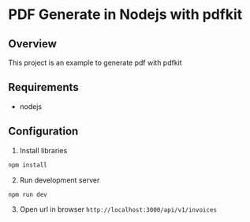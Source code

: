# PDF Generate in Nodejs with pdfkit

## Overview
This project is an example to generate pdf with pdfkit

## Requirements
* nodejs

## Configuration
1. Install libraries
```sh
npm install
```
2. Run development server
```sh
npm run dev
```

3. Open url in browser `http://localhost:3000/api/v1/invoices`

